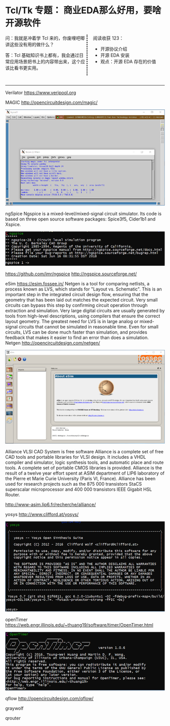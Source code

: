 # Tcl/Tk 专题： 商业EDA那么好用，要啥开源软件


<div style="width:50%;float:left;border-right-style: dotted;padding-right:5px;">
问：我就是冲着学 Tcl 来的，你废哩吧唧讲这些没有用的做什么？

答：Tcl 基础知识书上都有，我会通过日常应用场景把书上的内容带出来，这个应该比看书更实用。
</div>
<div style="width:45%;float:right;border-left:">
阅读收获 123：

- 开源协议介绍
- 开源 EDA 安装
- 观点：开源 EDA 存在的价值

</div>

<div style="clear:both;">&nbsp;</div>

---

Verilator
https://www.veripool.org


MAGIC
http://opencircuitdesign.com/magic/

![Magic](../res/img/magic.png)

ngSpice
Ngspice is a mixed-level/mixed-signal circuit simulator. Its code is based on three open source software packages: Spice3f5, Cider1b1 and Xspice.

![ngSpice](../res/img/ngspice.png)

https://github.com/imr/ngspice
http://ngspice.sourceforge.net/

eSim
https://esim.fossee.in/
Netgen is a tool for comparing netlists, a process known as LVS, which stands for "Layout vs. Schematic". This is an important step in the integrated circuit design flow, ensuring that the geometry that has been laid out matches the expected circuit. Very small circuits can bypass this step by confirming circuit operation through extraction and simulation. Very large digital circuits are usually generated by tools from high-level descriptions, using compilers that ensure the correct layout geometry. The greatest need for LVS is in large analog or mixed-signal circuits that cannot be simulated in reasonable time. Even for small circuits, LVS can be done much faster than simulation, and provides feedback that makes it easier to find an error than does a simulation.
Netgen
http://opencircuitdesign.com/netgen/

![eSim](../res/img/eSim.png)

Alliance VLSI CAD System is free software
Alliance is a complete set of free CAD tools and portable libraries for VLSI design. It includes a VHDL compiler and simulator, logic synthesis tools, and automatic place and route tools. A complete set of portable CMOS libraries is provided. Alliance is the result of a twelve year effort spent at ASIM department of LIP6 laboratory of the Pierre et Marie Curie University (Paris VI, France). Alliance has been used for research projects such as the 875 000 transistors StaCS superscalar microprocessor and 400 000 transistors IEEE Gigabit HSL Router.

http://www-asim.lip6.fr/recherche/alliance/

yosys
http://www.clifford.at/yosys/

![yosys](../res/img/yosys.png)

openTimer
https://web.engr.illinois.edu/~thuang19/software/timer/OpenTimer.html

![OpenTimer](../res/img/OpenTimer.png)

qflow
http://opencircuitdesign.com/qflow/

graywolf

qrouter

